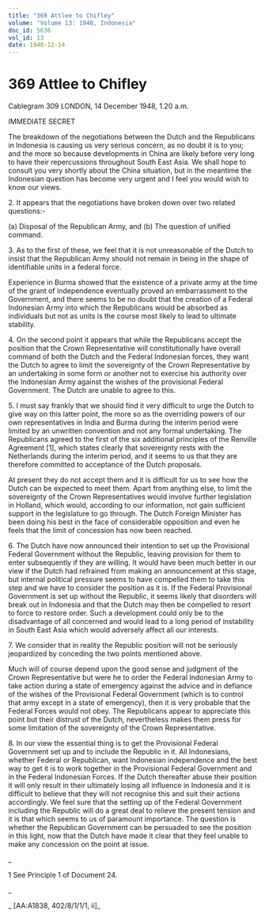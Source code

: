 ```yaml
---
title: "369 Attlee to Chifley"
volume: "Volume 13: 1948, Indonesia"
doc_id: 5636
vol_id: 13
date: 1948-12-14
---
```


# 369 Attlee to Chifley

Cablegram 309 LONDON, 14 December 1948, 1.20 a.m.

IMMEDIATE SECRET

The breakdown of the negotiations between the Dutch and the Republicans in Indonesia is causing us very serious concern, as no doubt it is to you; and the more so because developments in China are likely before very long to have their repercussions throughout South East Asia. We shall hope to consult you very shortly about the China situation, but in the meantime the Indonesian question has become very urgent and I feel you would wish to know our views.

2\. It appears that the negotiations have broken down over two related questions:-

(a) Disposal of the Republican Army, and (b) The question of unified command.

3\. As to the first of these, we feel that it is not unreasonable of the Dutch to insist that the Republican Army should not remain in being in the shape of identifiable units in a federal force.

Experience in Burma showed that the existence of a private army at the time of the grant of independence eventually proved an embarrassment to the Government, and there seems to be no doubt that the creation of a Federal Indonesian Army into which the Republicans would be absorbed as individuals but not as units is the course most likely to lead to ultimate stability.

4\. On the second point it appears that while the Republicans accept the position that the Crown Representative will constitutionally have overall command of both the Dutch and the Federal Indonesian forces, they want the Dutch to agree to limit the sovereignty of the Crown Representative by an undertaking in some form or another not to exercise his authority over the Indonesian Army against the wishes of the provisional Federal Government. The Dutch are unable to agree to this.

5\. I must say frankly that we should find it very difficult to urge the Dutch to give way on this latter point, the more so as the overriding powers of our own representatives in India and Burma during the interim period were limited by an unwritten convention and not any formal undertaking. The Republicans agreed to the first of the six additional principles of the Renville Agreement [1], which states clearly that sovereignty rests with the Netherlands during the interim period, and it seems to us that they are therefore committed to acceptance of the Dutch proposals.

At present they do not accept them and it is difficult for us to see how the Dutch can be expected to meet them. Apart from anything else, to limit the sovereignty of the Crown Representatives would involve further legislation in Holland, which would, according to our information, not gain sufficient support in the legislature to go through. The Dutch Foreign Minister has been doing his best in the face of considerable opposition and even he feels that the limit of concession has now been reached.

6\. The Dutch have now announced their intention to set up the Provisional Federal Government without the Republic, leaving provision for them to enter subsequently if they are willing. It would have been much better in our view if the Dutch had refrained from making an announcement at this stage, but internal political pressure seems to have compelled them to take this step and we have to consider the position as it is. If the Federal Provisional Government is set up without the Republic, it seems likely that disorders will break out in Indonesia and that the Dutch may then be compelled to resort to force to restore order. Such a development could only be to the disadvantage of all concerned and would lead to a long period of instability in South East Asia which would adversely affect all our interests.

7\. We consider that in reality the Republic position will not be seriously jeopardized by conceding the two points mentioned above.

Much will of course depend upon the good sense and judgment of the Crown Representative but were he to order the Federal Indonesian Army to take action during a state of emergency against the advice and in defiance of the wishes of the Provisional Federal Government (which is to control that army except in a state of emergency), then it is very probable that the Federal Forces would not obey. The Republicans appear to appreciate this point but their distrust of the Dutch, nevertheless makes them press for some limitation of the sovereignty of the Crown Representative.

8\. In our view the essential thing is to get the Provisional Federal Government set up and to include the Republic in it. All Indonesians, whether Federal or Republican, want Indonesian independence and the best way to get it is to work together in the Provisional Federal Government and in the Federal Indonesian Forces. If the Dutch thereafter abuse their position it will only result in their ultimately losing all influence in Indonesia and it is difficult to believe that they will not recognise this and suit their actions accordingly. We feel sure that the setting up of the Federal Government including the Republic will do a great deal to relieve the present tension and it is that which seems to us of paramount importance. The question is whether the Republican Government can be persuaded to see the position in this light, now that the Dutch have made it clear that they feel unable to make any concession on the point at issue.

_

1 See Principle 1 of Document 24.

_

_ [AA:A1838, 402/8/1/1/1, ii]_
